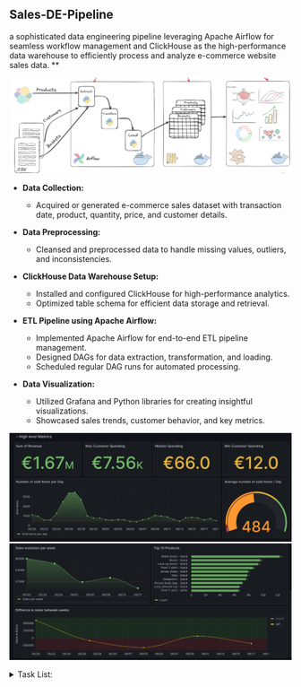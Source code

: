 ## Sales-DE-Pipeline
a sophisticated data engineering pipeline leveraging Apache Airflow for seamless workflow management and ClickHouse as the high-performance data warehouse to efficiently process and analyze e-commerce website sales data.
**

![Alt text](source/arc.png)
- **Data Collection:**
  - Acquired or generated e-commerce sales dataset with transaction date, product, quantity, price, and customer details.

- **Data Preprocessing:**
  - Cleansed and preprocessed data to handle missing values, outliers, and inconsistencies.

- **ClickHouse Data Warehouse Setup:**
  - Installed and configured ClickHouse for high-performance analytics.
  - Optimized table schema for efficient data storage and retrieval.

- **ETL Pipeline using Apache Airflow:**
  - Implemented Apache Airflow for end-to-end ETL pipeline management.
  - Designed DAGs for data extraction, transformation, and loading.
  - Scheduled regular DAG runs for automated processing.

- **Data Visualization:**
  - Utilized Grafana and Python libraries for creating insightful visualizations.
  - Showcased sales trends, customer behavior, and key metrics.

![DV-1](source/DV-1.png)
![DV-2](source/DV-2.png)


<details>

<summary>Task List:</summary>

- [ ] Refactor airflow code
- [ ] Clean-up (analysis-data)
- [ ] Ideate on adding new features

</details>